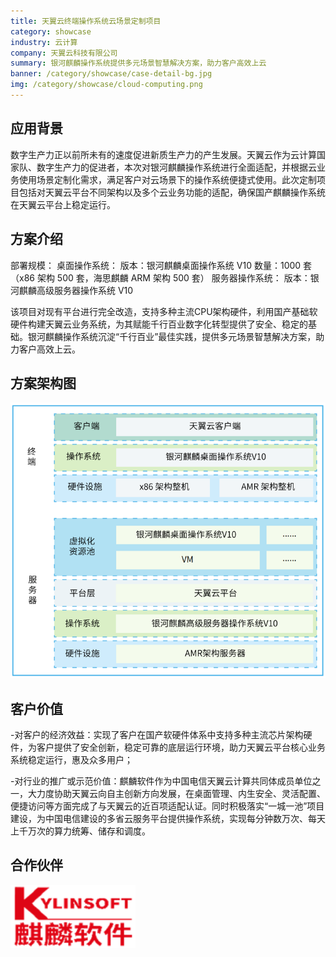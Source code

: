 ```yaml
---
title: 天翼云终端操作系统云场景定制项目
category: showcase
industry: 云计算
company: 天翼云科技有限公司
summary: 银河麒麟操作系统提供多元场景智慧解决方案，助力客户高效上云
banner: /category/showcase/case-detail-bg.jpg
img: /category/showcase/cloud-computing.png
---
```


## 应用背景

数字生产力正以前所未有的速度促进新质生产力的产生发展。天翼云作为云计算国家队、数字生产力的促进者，本次对银河麒麟操作系统进行全面适配，并根据云业务使用场景定制化需求，满足客户对云场景下的操作系统便捷式使用。此次定制项目包括对天翼云平台不同架构以及多个云业务功能的适配，确保国产麒麟操作系统在天翼云平台上稳定运行。


## 方案介绍

部署规模：
桌面操作系统：
版本：银河麒麟桌面操作系统 V10
数量：1000 套（x86 架构 500 套，海思麒麟 ARM 架构 500 套） 
服务器操作系统：
版本：银河麒麟高级服务器操作系统 V10

该项目对现有平台进行完全改造，支持多种主流CPU架构硬件，利用国产基础软硬件构建天翼云业务系统，为其赋能千行百业数字化转型提供了安全、稳定的基础。银河麒麟操作系统沉淀“千行百业”最佳实践，提供多元场景智慧解决方案，助力客户高效上云。


## 方案架构图

<img src="./media/image1.png" width="1000" >




## 客户价值

-对客户的经济效益：实现了客户在国产软硬件体系中支持多种主流芯片架构硬件，为客户提供了安全创新，稳定可靠的底层运行环境，助力天翼云平台核心业务系统稳定运行，惠及众多用户；

-对行业的推广或示范价值：麒麟软件作为中国电信天翼云计算共同体成员单位之一，大力度协助天翼云向自主创新方向发展，在桌面管理、内生安全、灵活配置、便捷访问等方面完成了与天翼云的近百项适配认证。同时积极落实“一城一池”项目建设，为中国电信建设的多省云服务平台提供操作系统，实现每分钟数万次、每天上千万次的算力统筹、储存和调度。



## 合作伙伴



<img src="./media/image2.png" width="200" >

